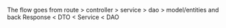 The flow goes from
route > controller > service > dao > model/entities
and back Response < DTO < Service < DAO